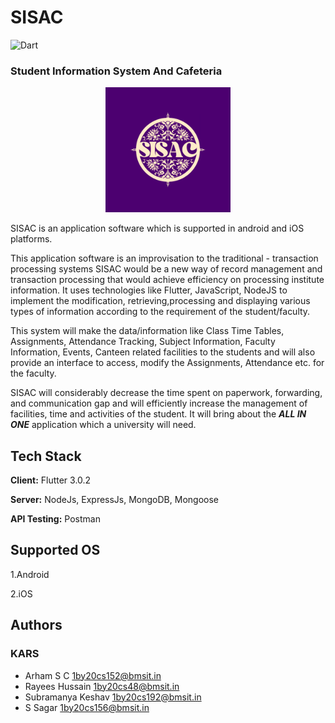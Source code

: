 # SISAC

![Dart](https://img.shields.io/badge/Flutter%20-Dart-brightgreen?style=flat-square&logo=dart)

### Student Information System And Cafeteria

<p align = "center"><img src="./assets/images/SISAC.png" width="200"></p>

SISAC is an application software which is supported in android and iOS platforms.

This application software is an improvisation to the traditional - transaction processing systems
SISAC would be a new way of record management and transaction processing that would
achieve efficiency on processing institute information. It uses technologies like Flutter,
JavaScript, NodeJS to implement the modification, retrieving,processing and displaying various types of information according to the requirement of the
student/faculty.

This system will make the data/information like Class Time Tables,
Assignments, Attendance Tracking, Subject Information, Faculty Information, Events,
Canteen related facilities to the students and will also provide an interface to access, modify
the Assignments, Attendance etc. for the faculty.

SISAC will considerably decrease the time spent on paperwork, forwarding, and
communication gap and will efficiently increase the management of facilities, time and
activities of the student. It will bring about the **_ALL IN ONE_** application which a university
will need.

## Tech Stack

**Client:** Flutter 3.0.2

**Server:** NodeJs, ExpressJs, MongoDB, Mongoose

**API Testing:** Postman

## Supported OS

1.Android

2.iOS

## Authors

### KARS

- Arham S C 1by20cs152@bmsit.in
- Rayees Hussain 1by20cs48@bmsit.in
- Subramanya Keshav 1by20cs192@bmsit.in
- S Sagar 1by20cs156@bmsit.in
